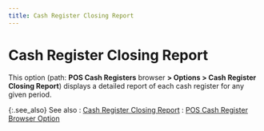 ```yaml
---
title: Cash Register Closing Report
---
```


# Cash Register Closing Report


This option (path: **POS Cash Registers** browser **&gt; Options &gt; Cash 
 Register Closing Report**) displays a detailed report of each cash  register for any given period.


{:.see_also}
See also
: [Cash Register  Closing Report]({{site.pos_baseurl}}/point-of-sale-reports/cash-register-closing-report/cashier_closing_pos.html)
: [POS  Cash Register Browser Option]({{site.pos_baseurl}}/pos-trans/create-pos-doc/pos-cash-registers-browser/options/pos_cash_registers_browser_options.html)
